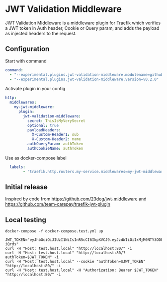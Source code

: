 # JWT Validation Middleware

JWT Validation Middleware is a middleware plugin for [Traefik](https://github.com/containous/traefik) which verifies a JWT token in Auth header, Cookie or Query param, and adds the payload as injected headers to the request.

## Configuration

Start with command
```yaml
command:
  - "--experimental.plugins.jwt-validation-middleware.modulename=github.com/legege/jwt-validation-middleware"
  - "--experimental.plugins.jwt-validation-middleware.version=v0.2.0"
```

Activate plugin in your config  

```yaml
http:
  middlewares:
    my-jwt-middleware:
      plugin:
        jwt-validation-middleware:
          secret: ThisIsMyVerySecret
          optional: true
          payloadHeaders:
            X-Custom-Header1: sub
            X-Custom-Header2: name
          authQueryParam: authToken
          authCookieName: authToken
```

Use as docker-compose label  
```yaml
  labels:
        - "traefik.http.routers.my-service.middlewares=my-jwt-middleware@file"
```

## Initial release

Inspired by code from https://github.com/23deg/jwt-middleware and https://github.com/team-carepay/traefik-jwt-plugin

## Local testing

```
docker-compose -f docker-compose.test.yml up
```

```
JWT_TOKEN="eyJhbGciOiJIUzI1NiIsInR5cCI6IkpXVCJ9.eyJzdWIiOiIxMjM0NTY3ODkwIiwibmFtZSI6IkpvaG4gRG9lIiwiaWF0IjoxNTE2MjM5MDIyfQ.LbfasWi8LZnBHOPAiOsroqRW7yK6mgKABkzes-iQrds"
curl -H "Host: test.host.local" "http://localhost:80/" -i
curl -H "Host: test.host.local" "http://localhost:80/?authToken=$JWT_TOKEN" -i
curl -H "Host: test.host.local" --cookie "authToken=$JWT_TOKEN" "http://localhost:80/" -i
curl -H "Host: test.host.local" -H "Authorization: Bearer $JWT_TOKEN" "http://localhost:80/" -i
```